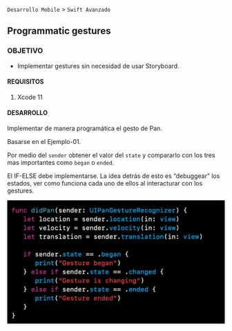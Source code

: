 
`Desarrollo Mobile` > `Swift Avanzado`

## Programmatic gestures

### OBJETIVO

- Implementar gestures sin necesidad de usar Storyboard.

#### REQUISITOS

1. Xcode 11

#### DESARROLLO

Implementar de manera programática el gesto de Pan.

Basarse en el Ejemplo-01.

Por medio del `sender` obtener el valor del `state` y compararlo con los tres mas importantes como `began` o `ended`.

El IF-ELSE debe implementarse. La idea detrás de esto es “debuggear” los estados, ver como funciona cada uno de ellos al interacturar con los gestures.

![](0.png)
